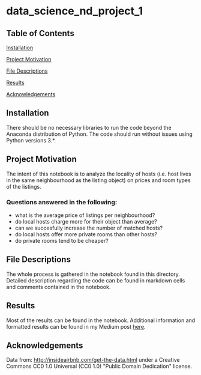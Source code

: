 # data_science_nd_project_1

## Table of Contents
[Installation](https://github.com/spreuhs/data_science_nd_project_1/blob/main/README.md#installation)

[Project Motivation](https://github.com/spreuhs/data_science_nd_project_1/blob/main/README.md#project-motivation)

[File Descriptions](https://github.com/spreuhs/data_science_nd_project_1/blob/main/README.md#file-descriptions)

[Results](https://github.com/spreuhs/data_science_nd_project_1/blob/main/README.md#results)

[Acknowledgements](https://github.com/spreuhs/data_science_nd_project_1/blob/main/README.md#acknowledgements)

## Installation

There should be no necessary libraries to run the code beyond the Anaconda distribution of Python. The code should run without issues using Python versions 3.*.

## Project Motivation

The intent of this notebook is to analyze the locality of hosts (i.e. host lives in the same neighbourhood as the listing object) on prices and room types of the listings.

### Questions answered in the following:
- what is the average price of listings per neighbourhood?
- do local hosts charge more for their object than average?
- can we succesfully increase the number of matched hosts?
- do local hosts offer more private rooms than other hosts?
- do private rooms tend to be cheaper?

## File Descriptions

The whole process is gathered in the notebook found in this directory. Detailed description regarding the code can be found in markdown cells and comments contained in the notebook.

## Results

Most of the results can be found in the notebook. Additional information and formatted results can be found in my Medium post [here](https://spreuhs.medium.com/host-locality-effects-in-berlin-abe48349994b).

## Acknowledgements
Data from: http://insideairbnb.com/get-the-data.html under a  Creative Commons CC0 1.0 Universal (CC0 1.0) "Public Domain Dedication" license. 
